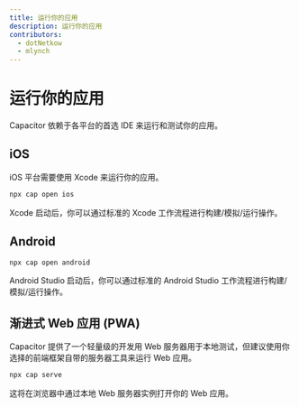 ```yaml
---
title: 运行你的应用
description: 运行你的应用
contributors:
  - dotNetkow
  - mlynch
---
```


# 运行你的应用

Capacitor 依赖于各平台的首选 IDE 来运行和测试你的应用。

## iOS

iOS 平台需要使用 Xcode 来运行你的应用。

```bash
npx cap open ios
```

Xcode 启动后，你可以通过标准的 Xcode 工作流程进行构建/模拟/运行操作。

## Android

```bash
npx cap open android
```

Android Studio 启动后，你可以通过标准的 Android Studio 工作流程进行构建/模拟/运行操作。

## 渐进式 Web 应用 (PWA)

Capacitor 提供了一个轻量级的开发用 Web 服务器用于本地测试，但建议使用你选择的前端框架自带的服务器工具来运行 Web 应用。

```bash
npx cap serve
```

这将在浏览器中通过本地 Web 服务器实例打开你的 Web 应用。